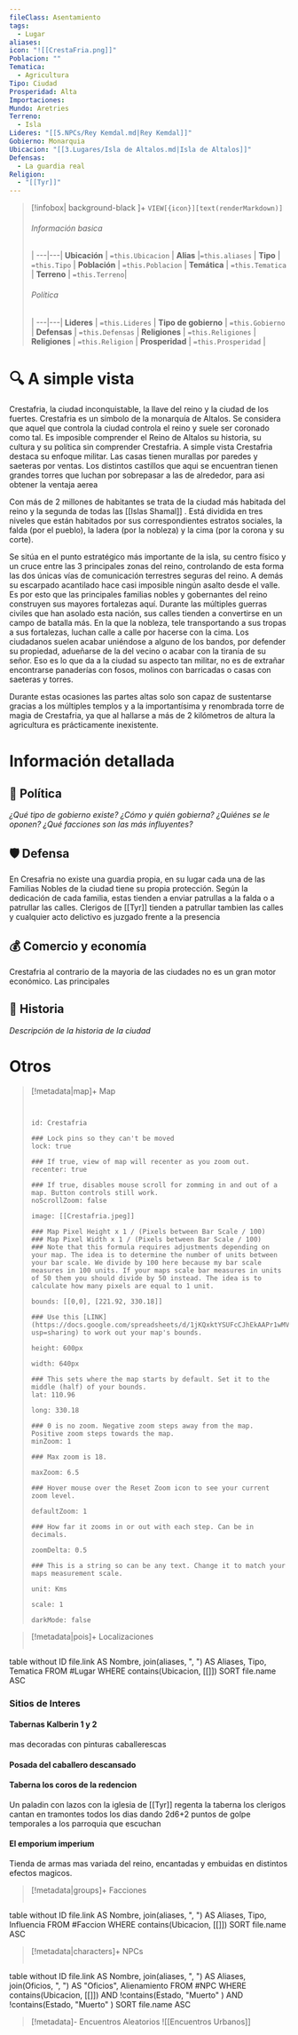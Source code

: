 ```yaml
---
fileClass: Asentamiento
tags:
  - Lugar
aliases: 
icon: "![[CrestaFria.png]]"
Poblacion: ""
Tematica:
  - Agricultura
Tipo: Ciudad
Prosperidad: Alta
Importaciones: 
Mundo: Aretries
Terreno:
  - Isla
Lideres: "[[5.NPCs/Rey Kemdal.md|Rey Kemdal]]"
Gobierno: Monarquia
Ubicacion: "[[3.Lugares/Isla de Altalos.md|Isla de Altalos]]"
Defensas:
  - La guardia real
Religion:
  - "[[Tyr]]"
---
```



> [!infobox| background-black ]+
`VIEW[{icon}][text(renderMarkdown)]`
> ###### Información basica
>  |
> ---|---|
>  **Ubicación** | `=this.Ubicacion` |
> **Alias** |`=this.aliases` |
> **Tipo** | `=this.Tipo` |
> **Población** | `=this.Poblacion` |
> **Temática** | `=this.Tematica` |
> **Terreno** | `=this.Terreno`|
> ###### Política
>  |
> ---|---|
> **Lideres** | `=this.Lideres` |
> **Tipo de gobierno** | `=this.Gobierno` |
> **Defensas** | `=this.Defensas` |
> **Religiones** | `=this.Religiones` |
> **Religiones** | `=this.Religion` |
> **Prosperidad** | `=this.Prosperidad` |

# 🔍 A simple vista

Crestafria, la ciudad inconquistable, la llave del reino y la ciudad de los fuertes. Crestafria es un símbolo de la monarquía de Altalos. Se considera que aquel que controla la ciudad controla el reino y suele ser coronado como tal. Es imposible comprender el Reino de Altalos su historia, su cultura y su política sin comprender Crestafria.
A simple vista Crestafria destaca su enfoque militar. Las casas tienen murallas por paredes y saeteras por ventas. Los distintos castillos que aqui se encuentran tienen grandes torres que luchan por sobrepasar a las de alrededor, para asi obtener la ventaja aerea

Con más de 2 millones de habitantes se trata de la ciudad más habitada del reino y la segunda de todas las [[Islas Shamal]]  . Está dividida en tres niveles que están habitados por sus correspondientes estratos sociales, la falda (por el pueblo), la ladera (por la nobleza) y la cima (por la corona y su corte).

Se sitúa en el punto estratégico más importante de la isla, su centro físico y un cruce entre las 3 principales zonas del reino, controlando de esta forma las dos únicas vías de comunicación terrestres seguras del reino. A demás su escarpado acantilado hace casi imposible ningún asalto desde el valle. Es por esto que las principales familias nobles y gobernantes del reino construyen sus mayores fortalezas aquí. Durante las múltiples guerras civiles que han asolado esta nación, sus calles tienden a convertirse en un campo de batalla más. En la que la nobleza, tele transportando a sus tropas a sus fortalezas, luchan calle a calle por hacerse con la cima. Los ciudadanos suelen acabar uniéndose a alguno de los bandos, por defender su propiedad, adueñarse de la del vecino o acabar con la tiranía de su señor. Eso es lo que da a la ciudad su aspecto tan militar, no es de extrañar encontrarse panaderías con fosos, molinos con barricadas o casas con saeteras y torres.

Durante estas ocasiones las partes altas solo son capaz de sustentarse gracias a los múltiples templos y a la importantísima y renombrada torre de magia de Crestafria, ya que al hallarse a más de 2 kilómetros de altura la agricultura es prácticamente inexistente.



# Información detallada

## 🏤 Política

_¿Qué tipo de gobierno existe? ¿Cómo y quién gobierna? ¿Quiénes se le oponen? ¿Qué facciones son las más influyentes?_

## 🛡️ Defensa

En Cresafria no existe una guardia propia, en su lugar cada una de las Familias Nobles de la ciudad tiene su propia protección. Según la dedicación de cada familia, estas tienden a enviar patrullas a la falda o a patrullar las calles. 
Clerigos de [[Tyr]] tienden a patrullar tambien las calles y cualquier acto delictivo es juzgado frente a la presencia 

## 💰 Comercio y economía

Crestafria al contrario de la mayoria de las ciudades no es un gran motor económico. Las principales

## 🧾 Historia

_Descripción de la historia de la ciudad_

# Otros
> [!metadata|map]+ Map
> ```leaflet
> 
> 
> id: Crestafria
> 
> ### Lock pins so they can't be moved
> lock: true
> 
> ### If true, view of map will recenter as you zoom out. 
> recenter: true
> 
> ### If true, disables mouse scroll for zomming in and out of a map. Button controls still work. 
> noScrollZoom: false
> 
> image: [[Crestafria.jpeg]]
> 
> ### Map Pixel Height x 1 / (Pixels between Bar Scale / 100)
> ### Map Pixel Width x 1 / (Pixels between Bar Scale / 100) 
> ### Note that this formula requires adjustments depending on your map. The idea is to determine the number of units between your bar scale. We divide by 100 here because my bar scale measures in 100 units. If your maps scale bar measures in units of 50 them you should divide by 50 instead. The idea is to calculate how many pixels are equal to 1 unit. 
> 
> bounds: [[0,0], [221.92, 330.18]]
>
> ### Use this [LINK](https://docs.google.com/spreadsheets/d/1jKQxktYSUFcCJhEkAAPr1wMVBTqUdpEfA5XveUXI17I/edit?usp=sharing) to work out your map's bounds.
>
> height: 600px
> 
> width: 640px
>
> ### This sets where the map starts by default. Set it to the middle (half) of your bounds. 
> lat: 110.96
>
> long: 330.18
>
> ### 0 is no zoom. Negative zoom steps away from the map. Positive zoom steps towards the map. 
> minZoom: 1
> 
> ### Max zoom is 18. 
> 
> maxZoom: 6.5
> 
> ### Hover mouse over the Reset Zoom icon to see your current zoom level. 
> 
> defaultZoom: 1
> 
> ### How far it zooms in or out with each step. Can be in decimals. 
>
> zoomDelta: 0.5
> 
> ### This is a string so can be any text. Change it to match your maps measurement scale. 
> 
> unit: Kms
>
> scale: 1
>
> darkMode: false
>
> ```

> [!metadata|pois]+ Localizaciones
> ```dataview
table without ID file.link AS Nombre, join(aliases, ", ") AS Aliases, Tipo, Tematica
FROM #Lugar
WHERE  contains(Ubicacion, [[]])
SORT file.name ASC
### Sitios de Interes
#### Tabernas Kalberin 1 y 2
mas decoradas con pinturas caballerescas
#### Posada del caballero descansado
#### Taberna los coros de la redencion
Un paladin con lazos con la iglesia de [[Tyr]] regenta la taberna los clerigos cantan en tramontes todos los dias dando 2d6+2 puntos de golpe temporales a los parroquia que escuchan
#### El emporium imperium
Tienda de armas mas variada del reino, encantadas y embuidas en distintos efectos magicos.
> [!metadata|groups]+ Facciones
> ```dataview
table without ID file.link AS Nombre, join(aliases, ", ") AS Aliases, Tipo, Influencia
FROM #Faccion
WHERE  contains(Ubicacion, [[]])
SORT file.name ASC

> [!metadata|characters]+ NPCs
> ```dataview
table without ID file.link AS Nombre, join(aliases, ", ") AS Aliases, join(Oficios, ", ") AS "Oficios", Alienamiento
FROM #NPC
WHERE  contains(Ubicacion, [[]]) AND !contains(Estado, "Muerto" ) AND !contains(Estado, "Muerto" )
SORT file.name ASC

> [!metadata]- Encuentros Aleatorios
> ![[Encuentros Urbanos]]